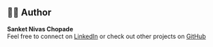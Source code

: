 ## 👨‍💻 Author

**Sanket Nivas Chopade**  
Feel free to connect on [LinkedIn](https://www.linkedin.com/in/sanket-chopade-888546257/) or check out other projects on [GitHub](https://github.com/SanketChopade777)
